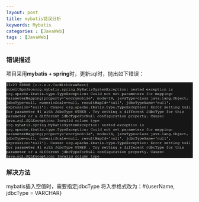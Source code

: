 ```yaml
---
layout: post
title: mybatis错误分析
keywords: Mybatis
categories : [JavaWeb]
tags : [JavaWeb]
---
```

### 错误描述
项目采用**mybatis + spring**时，更新sql时，抛出如下错误：

![picture](/images/javaweb/2016-07-07-mybatis.png)

### 解决方法

mybatis插入空值时，需要指定jdbcType
将入参格式改为：#{userName, jdbcType = VARCHAR}
